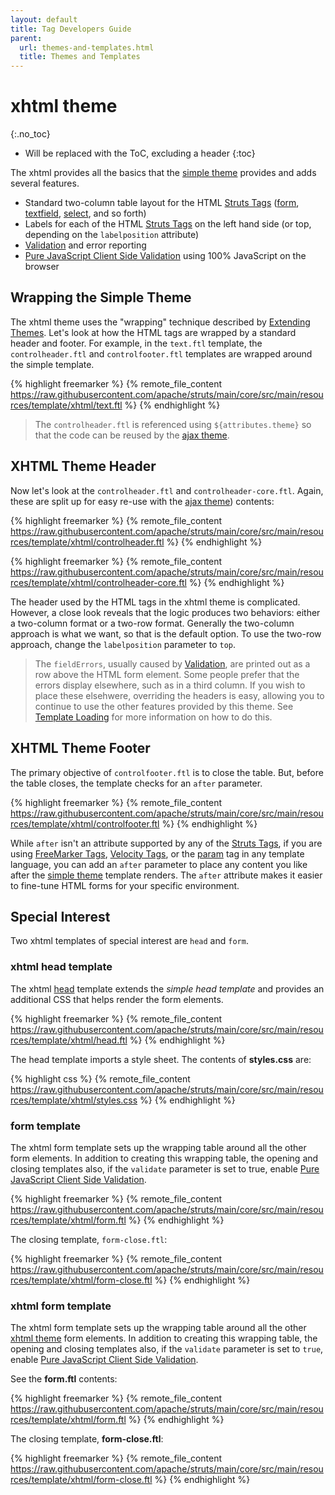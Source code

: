 ```yaml
---
layout: default
title: Tag Developers Guide
parent:
  url: themes-and-templates.html
  title: Themes and Templates
---
```


# xhtml theme
{:.no_toc}

* Will be replaced with the ToC, excluding a header
{:toc}

The xhtml provides all the basics that the [simple theme](simple-theme) provides and adds several features.

- Standard two-column table layout for the HTML [Struts Tags](struts-tags) ([form](form-tag), 
  [textfield](textfield-tag), [select](select-tag), and so forth)
- Labels for each of the HTML [Struts Tags](struts-tags) on the left hand side (or top, depending on 
  the `labelposition` attribute)
- [Validation](../core-developers/validation) and error reporting
- [Pure JavaScript Client Side Validation](../core-developers/pure-java-script-client-side-validation) using 
  100% JavaScript on the browser

## Wrapping the Simple Theme

The xhtml theme uses the "wrapping" technique described by [Extending Themes](extending-themes). Let's look at how 
the HTML tags are wrapped by a standard header and footer. For example, in the `text.ftl` template, the `controlheader.ftl`
and `controlfooter.ftl` templates are wrapped around the simple template.

{% highlight freemarker %}
{% remote_file_content https://raw.githubusercontent.com/apache/struts/main/core/src/main/resources/template/xhtml/text.ftl %}
{% endhighlight %}

> The `controlheader.ftl` is referenced using `${attributes.theme}` so that the code can be reused 
> by the [ajax theme](ajax-theme).

## XHTML Theme Header

Now let's look at the `controlheader.ftl` and `controlheader-core.ftl`. Again, these are split up for easy re-use with 
the [ajax theme](ajax-theme)) contents:

{% highlight freemarker %}
{% remote_file_content https://raw.githubusercontent.com/apache/struts/main/core/src/main/resources/template/xhtml/controlheader.ftl %}
{% endhighlight %}

{% highlight freemarker %}
{% remote_file_content https://raw.githubusercontent.com/apache/struts/main/core/src/main/resources/template/xhtml/controlheader-core.ftl %}
{% endhighlight %}

The header used by the HTML tags in the xhtml theme is complicated. However, a close look reveals that the logic produces 
two behaviors: either a two-column format or a two-row format. Generally the two-column approach is what we want, so that 
is the default option. To use the two-row approach, change the `labelposition` parameter to `top`.

> The `fieldErrors`, usually caused by [Validation](../core-developers/validation), are printed out as a row above 
> the HTML form element. Some people prefer that the errors display elsewhere, such as in a third column. If you wish 
> to place these elsehwere, overriding the headers is easy, allowing you to continue to use the other features provided 
> by this theme. See [Template Loading](template-loading) for more information on how to do this.

## XHTML Theme Footer

The primary objective of `controlfooter.ftl` is to close the table. But, before the table closes, the template checks 
for an `after` parameter.

{% highlight freemarker %}
{% remote_file_content https://raw.githubusercontent.com/apache/struts/main/core/src/main/resources/template/xhtml/controlfooter.ftl %}
{% endhighlight %}

While `after` isn't an attribute supported by any of the [Struts Tags](struts-tags), if you are using 
[FreeMarker Tags](freemarker-tags), [Velocity Tags](velocity-tags), or the [param](param-tag) tag in any 
template language, you can add an `after` parameter to place any content you like after the [simple theme](simple-theme) 
template renders. The `after` attribute makes it easier to fine-tune HTML forms for your specific environment.

## Special Interest

Two xhtml templates of special interest are `head` and `form`.

### xhtml head template

The xhtml [head](head-tag) template extends the _simple head template_ and provides an additional CSS that helps 
render the form elements.

{% highlight freemarker %}
{% remote_file_content https://raw.githubusercontent.com/apache/struts/main/core/src/main/resources/template/xhtml/head.ftl %}
{% endhighlight %}

The head template imports a style sheet. The contents of **styles.css** are:

{% highlight css %}
{% remote_file_content https://raw.githubusercontent.com/apache/struts/main/core/src/main/resources/template/xhtml/styles.css %}
{% endhighlight %}

### form template

The xhtml form template sets up the wrapping table around all the other  form elements. In addition to creating this 
wrapping table, the opening and closing templates also, if the `validate` parameter is set to true, enable 
[Pure JavaScript Client Side Validation](../core-developers/pure-java-script-client-side-validation).

{% highlight freemarker %}
{% remote_file_content https://raw.githubusercontent.com/apache/struts/main/core/src/main/resources/template/xhtml/form.ftl %}
{% endhighlight %}

The closing template, `form-close.ftl`:

{% highlight freemarker %}
{% remote_file_content https://raw.githubusercontent.com/apache/struts/main/core/src/main/resources/template/xhtml/form-close.ftl %}
{% endhighlight %}

### xhtml form template

The xhtml form template sets up the wrapping table around all the other [xhtml theme](xhtml-theme) form elements. 
In addition to creating this wrapping table, the opening and closing templates also, if the `validate` parameter is set 
to `true`, enable [Pure JavaScript Client Side Validation](../core-developers/pure-java-script-client-side-validation.htmk). 

See the **form.ftl** contents:

{% highlight freemarker %}
{% remote_file_content https://raw.githubusercontent.com/apache/struts/main/core/src/main/resources/template/xhtml/form.ftl %}
{% endhighlight %}

The closing template, **form-close.ftl**:

{% highlight freemarker %}
{% remote_file_content https://raw.githubusercontent.com/apache/struts/main/core/src/main/resources/template/xhtml/form-close.ftl %}
{% endhighlight %}

